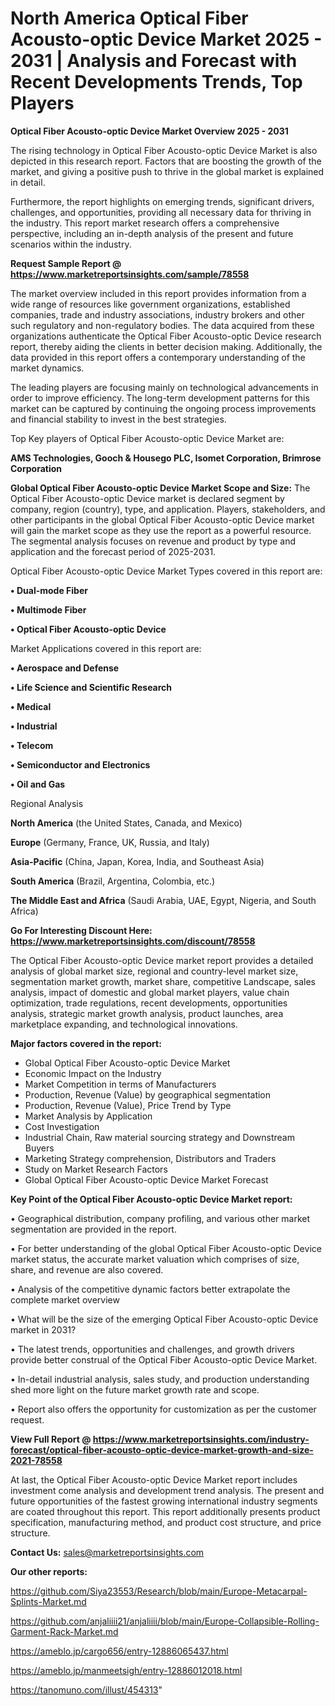  # North America Optical Fiber Acousto-optic Device Market 2025 - 2031 | Analysis and Forecast with Recent Developments Trends, Top Players

<Strong> Optical Fiber Acousto-optic Device Market Overview 2025 - 2031</strong>

The rising technology in Optical Fiber Acousto-optic Device Market is also depicted in this research report. Factors that are boosting the growth of the market, and giving a positive push to thrive in the global market is explained in detail.

Furthermore, the report highlights on emerging trends, significant drivers, challenges, and opportunities, providing all necessary data for thriving in the industry. This report market research offers a comprehensive perspective, including an in-depth analysis of the present and future scenarios within the industry.

<strong>Request Sample Report @ <a href=https://www.marketreportsinsights.com/sample/78558>https://www.marketreportsinsights.com/sample/78558</a></strong>

The market overview included in this report provides information from a wide range of resources like government organizations, established companies, trade and industry associations, industry brokers and other such regulatory and non-regulatory bodies. The data acquired from these organizations authenticate the Optical Fiber Acousto-optic Device research report, thereby aiding the clients in better decision making. Additionally, the data provided in this report offers a contemporary understanding of the market dynamics.

The leading players are focusing mainly on technological advancements in order to improve efficiency. The long-term development patterns for this market can be captured by continuing the ongoing process improvements and financial stability to invest in the best strategies.

Top Key players of Optical Fiber Acousto-optic Device Market are:

<strong>AMS Technologies, Gooch & Housego PLC, Isomet Corporation, Brimrose Corporation</strong>

<strong><b>Global Optical Fiber Acousto-optic Device Market Scope and Size:</b></strong>
The Optical Fiber Acousto-optic Device market is declared segment by company, region (country), type, and application. Players, stakeholders, and other participants in the global Optical Fiber Acousto-optic Device market will gain the market scope as they use the report as a powerful resource. The segmental analysis focuses on revenue and product by type and application and the forecast period of 2025-2031.

Optical Fiber Acousto-optic Device Market Types covered in this report are:

<strong>• Dual-mode Fiber

• Multimode Fiber

• Optical Fiber Acousto-optic Device</strong>

Market Applications covered in this report are:

<strong>• Aerospace and Defense

• Life Science and Scientific Research

• Medical

• Industrial

• Telecom

• Semiconductor and Electronics

• Oil and Gas</strong> 

Regional Analysis

<strong>North America</strong> (the United States, Canada, and Mexico)

<strong>Europe</strong> (Germany, France, UK, Russia, and Italy)

<strong>Asia-Pacific</strong> (China, Japan, Korea, India, and Southeast Asia)

<strong>South America</strong> (Brazil, Argentina, Colombia, etc.)

<strong>The Middle East and Africa</strong> (Saudi Arabia, UAE, Egypt, Nigeria, and South Africa)

<strong>Go For Interesting Discount Here: <a href=https://www.marketreportsinsights.com/discount/78558>https://www.marketreportsinsights.com/discount/78558</a></strong>

The Optical Fiber Acousto-optic Device market report provides a detailed analysis of global market size, regional and country-level market size, segmentation market growth, market share, competitive Landscape, sales analysis, impact of domestic and global market players, value chain optimization, trade regulations, recent developments, opportunities analysis, strategic market growth analysis, product launches, area marketplace expanding, and technological innovations.

<strong><b>Major factors covered in the report:</b></strong>
<ul>
  <li>Global Optical Fiber Acousto-optic Device Market </li>
  <li>Economic Impact on the Industry</li>
  <li>Market Competition in terms of Manufacturers</li>
  <li>Production, Revenue (Value) by geographical segmentation</li>
  <li>Production, Revenue (Value), Price Trend by Type</li>
  <li>Market Analysis by Application</li>
  <li>Cost Investigation</li>
  <li>Industrial Chain, Raw material sourcing strategy and Downstream Buyers</li>
  <li>Marketing Strategy comprehension, Distributors and Traders</li>
  <li>Study on Market Research Factors</li>
  <li>Global Optical Fiber Acousto-optic Device Market Forecast</li>
</ul>

<strong><b>Key Point of the Optical Fiber Acousto-optic Device Market report:</b></strong>

• Geographical distribution, company profiling, and various other market segmentation are provided in the report.

• For better understanding of the global Optical Fiber Acousto-optic Device market status, the accurate market valuation which comprises of size, share, and revenue are also covered.

• Analysis of the competitive dynamic factors better extrapolate the complete market overview

• What will be the size of the emerging Optical Fiber Acousto-optic Device market in 2031?

• The latest trends, opportunities and challenges, and growth drivers provide better construal of the Optical Fiber Acousto-optic Device Market.

• In-detail industrial analysis, sales study, and production understanding shed more light on the future market growth rate and scope.

• Report also offers the opportunity for customization as per the customer request.

<strong><b>View Full Report @ <a href=https://www.marketreportsinsights.com/industry-forecast/optical-fiber-acousto-optic-device-market-growth-and-size-2021-78558>https://www.marketreportsinsights.com/industry-forecast/optical-fiber-acousto-optic-device-market-growth-and-size-2021-78558</a></b></strong>


At last, the Optical Fiber Acousto-optic Device Market report includes investment come analysis and development trend analysis. The present and future opportunities of the fastest growing international industry segments are coated throughout this report. This report additionally presents product specification, manufacturing method, and product cost structure, and price structure.

<strong>Contact Us:</strong>
sales@marketreportsinsights.com

<strong>Our other reports:</strong>

<a href=https://github.com/Siya23553/Research/blob/main/Europe-Metacarpal-Splints-Market.md>https://github.com/Siya23553/Research/blob/main/Europe-Metacarpal-Splints-Market.md</a>

<a href=https://github.com/anjaliiii21/anjaliiii/blob/main/Europe-Collapsible-Rolling-Garment-Rack-Market.md>https://github.com/anjaliiii21/anjaliiii/blob/main/Europe-Collapsible-Rolling-Garment-Rack-Market.md</a>

<a href=https://ameblo.jp/cargo656/entry-12886065437.html>https://ameblo.jp/cargo656/entry-12886065437.html</a>

<a href=https://ameblo.jp/manmeetsigh/entry-12886012018.html>https://ameblo.jp/manmeetsigh/entry-12886012018.html</a>

<a href=https://tanomuno.com/illust/454313>https://tanomuno.com/illust/454313</a>"
